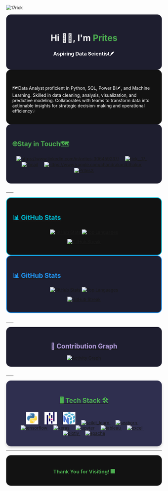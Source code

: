 <p>
    <img src="https://komarev.com/ghpvc/?username=17rick&label=Profile%20Views&color=0e75b6&style=flat" alt="17rick" />
</p>
<div align="center" style="background-color: #1e1e2f; padding: 20px; border-radius: 15px;">
  <h1 style="color: #ffffff;">Hi 🙋‍♂️, I'm <span style="color: #4caf50;">Prites</span></h1>
  <h3 style="color: #ffffff;">Aspiring Data Scientist🪶</h3>
</div>

<div style="padding: 20px; background-color: #121212; border-radius: 15px;">
  <h2 style="color: #4caf50;"></h2>
  <p style="color: #ffffff;">
    🗺️Data Analyst proficient in Python, SQL, Power BI🪶, and Machine Learning. Skilled in data cleaning, analysis, visualization, and predictive modeling. Collaborates with teams to transform data into actionable insights for strategic decision-making and operational efficiency💡
  </p>
</div>


<div style="padding: 20px; background-color: #1e1e2f; border-radius: 15px;">
    <h2 style="color: #4caf50;">🌐Stay in Touch🗺️</h2>
  <p align="center">
  <a href="https://www.linkedin.com/in/prites-306459237/" target="blank"><img align="center" src="https://raw.githubusercontent.com/rahuldkjain/github-profile-readme-generator/master/src/images/icons/Social/linked-in-alt.svg" alt="https://www.linkedin.com/in/prites-306459237/" height="30" width="40" /></a>&nbsp;&nbsp;&nbsp;&nbsp;
<a href="https://www.instagram.com/rick__17_/" target="blank"><img align="center" src="https://raw.githubusercontent.com/rahuldkjain/github-profile-readme-generator/master/src/images/icons/Social/instagram.svg" alt="rick__17_" height="30" width="40" /></a>&nbsp;&nbsp;&nbsp;&nbsp;
      <a href="prtesbera17@gmail.com" target="blank">
   <img align="center" src="https://static.vecteezy.com/system/resources/previews/020/964/377/non_2x/gmail-mail-icon-for-web-design-free-png.png" alt="Gmail" height="30" width="40" /></a>&nbsp;&nbsp;&nbsp;&nbsp;
<a href="https://www.kaggle.com/pritesbera" target="blank"><img align="center" src="https://raw.githubusercontent.com/rahuldkjain/github-profile-readme-generator/master/src/images/icons/Social/kaggle.svg" alt="https://www.kaggle.com/chandrakantbthakur" height="30" width="40" /></a>&nbsp;&nbsp;&nbsp;&nbsp;
<a href="https://x.com/PritesX" target="blank">
  <img align="center" src="https://img.freepik.com/premium-vector/new-twitter-logo-x-2023-twitter-x-logo-official-vector-download_691560-10797.jpg?semt=ais_hybrid" alt="PritesX" height="30" width="40" /</a>
</p>
</div>

&nbsp;&nbsp;&nbsp;&nbsp;&nbsp;&nbsp;
<!-- GitHub Stats Section -->
<div style="padding: 20px; background-color: #121212; border-radius: 15px; border: 2px solid #00bcd4;">
  <h2 style="color: #00bcd4;">📊 GitHub Stats</h2>
  <p align="center">
    <img src="https://github-readme-stats.vercel.app/api?username=17rick&show_icons=true&theme=radical&hide_border=true" alt="GitHub Stats" />
    <img src="https://github-readme-stats.vercel.app/api/top-langs/?username=17rick&layout=compact&theme=radical&hide_border=true" alt="Top Languages" />
  </p>
  <p align="center">
    <img src="https://github-readme-streak-stats.herokuapp.com/?user=17rick&theme=radical&hide_border=true" alt="GitHub Streak" />
  </p>
</div>


<!-- GitHub Stats Section -->
<!-- GitHub Stats Section -->
<div style="padding: 20px; background-color: #1e1e2f; border-radius: 15px; border: 2px solid #2196f3;">
  <h2 style="color: #2196f3;">📊 GitHub Stats</h2>
  <p align="center">
    <img src="https://github-readme-stats.vercel.app/api?username=17rick&show_icons=true&theme=dracula&hide_border=true" alt="GitHub Stats" />
    <img src="https://github-readme-stats.vercel.app/api/top-langs/?username=17rick&layout=compact&theme=dracula&hide_border=true" alt="Top Languages" />
  </p>
  <p align="center">
    <img src="https://github-readme-streak-stats.herokuapp.com/?user=17rick&theme=dracula&hide_border=true" alt="GitHub Streak" />
  </p>
</div>



&nbsp;&nbsp;&nbsp;&nbsp;&nbsp;&nbsp;
<!-- Activity Graph Section -->
<div align="center" style="padding: 20px; background-color: #1e1e2f; border-radius: 15px;">
  <h2 style="color: #B39DDB;">🌟 Contribution Graph</h2>
  <img src="https://github-readme-activity-graph.vercel.app/graph?username=17rick&theme=react-dark&hide_border=true" alt="Activity Graph" />
</div>


&nbsp;&nbsp;&nbsp;&nbsp;&nbsp;&nbsp;
<div style="padding: 20px; background-color: #2f2f4f; border-radius: 15px; box-shadow: 0 4px 8px rgba(0, 0, 0, 0.2);">
  <h2 style="color: #4caf50; text-align: center;">🖥️ Tech Stack 🛠️</h2>
  <p align="center">
    <a href="https://www.python.org" target="blank" rel="noreferrer"> 
      <img src="https://raw.githubusercontent.com/devicons/devicon/master/icons/python/python-original.svg" alt="python" width="40" height="40"/> 
    </a>&nbsp;&nbsp;&nbsp;
    <a href="https://pandas.pydata.org/" target="blank" rel="noreferrer"> 
      <img src="https://raw.githubusercontent.com/devicons/devicon/2ae2a900d2f041da66e950e4d48052658d850630/icons/pandas/pandas-original.svg" alt="pandas" width="40" height="40"/> 
    </a>&nbsp;&nbsp;&nbsp;
    <a href="https://numpy.org/" target="blank" rel="noreferrer"> 
      <img src="https://raw.githubusercontent.com/devicons/devicon/master/icons/numpy/numpy-original.svg" alt="numpy" width="40" height="40"/> 
    </a>&nbsp;&nbsp;&nbsp;
    <a href="https://scikit-learn.org/" target="blank" rel="noreferrer"> 
      <img src="https://upload.wikimedia.org/wikipedia/commons/0/05/Scikit_learn_logo_small.svg" alt="scikit_learn" width="40" height="40"/> 
    </a>&nbsp;&nbsp;&nbsp;
    <a href="https://seaborn.pydata.org/" target="blank" rel="noreferrer"> 
      <img src="https://seaborn.pydata.org/_images/logo-mark-lightbg.svg" alt="seaborn" width="40" height="40"/> 
    </a>&nbsp;&nbsp;&nbsp;
    <a href="https://www.tensorflow.org" target="blank" rel="noreferrer"> 
      <img src="https://www.vectorlogo.zone/logos/tensorflow/tensorflow-icon.svg" alt="tensorflow" width="40" height="40"/> 
    </a>&nbsp;&nbsp;&nbsp;
    <a href="https://keras.io/" target="blank" rel="noreferrer"> 
      <img src="https://keras.io/img/logo.png" alt="keras" width="40" height="40"/> 
    </a>&nbsp;&nbsp;&nbsp;
    <a href="https://jupyter.org/" target="blank" rel="noreferrer"> 
      <img src="https://jupyter.org/assets/homepage/main-logo.svg" alt="jupyter" width="40" height="40"/> 
    </a>&nbsp;&nbsp;&nbsp;
    <a href="https://www.tableau.com/" target="_blank" rel="noreferrer"> 
      <img src="https://encrypted-tbn0.gstatic.com/images?q=tbn:ANd9GcRIdD07Wmb_onuF5t2hwRKrBH7HYc7fCE0A0A&s" alt="tableau" width="40" height="40"/> 
    </a>&nbsp;&nbsp;&nbsp;
    <a href="https://www.microsoft.com/en-us/microsoft-365/excel" target="_blank" rel="noreferrer"> 
      <img src="https://encrypted-tbn0.gstatic.com/images?q=tbn:ANd9GcSD4lkgTaFtjkK6L66jnBQtI4tL57CmU_vhzA&s" alt="excel" width="40" height="40"/> 
    </a>&nbsp;&nbsp;&nbsp;
    <a href="https://plotly.com/" target="_blank" rel="noreferrer"> 
      <img src="https://encrypted-tbn0.gstatic.com/images?q=tbn:ANd9GcR6UTPV9TTPThzYSFv8Ps9o4hdlr84SRn_f5g&s" alt="plotly" width="40" height="40"/> 
    </a>&nbsp;&nbsp;&nbsp;
    <a href="https://www.apache.org/" target="_blank" rel="noreferrer"> 
      <img src="https://www.vectorlogo.zone/logos/apache/apache-icon.svg" alt="apache" width="40" height="40"/> 
    </a>
  </p>
</div>


----
<div align="center" style="padding: 20px; background-color: #121212; border-radius: 15px;">
  <h3 style="color: #4caf50;">Thank You for Visiting! 🎆</h3>
</div>


